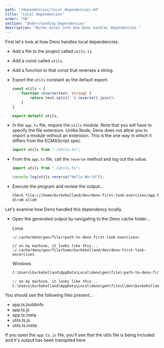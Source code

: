 ```yaml
---
path: "/dependencies/local-dependencies.md"
title: "Local dependencies"
order: "5B"
section: "Understanding Dependencies"
description: "Burke dives into how Deno handles dependencies."
---
```


First let's look at how Deno handles local dependencies.

- Add a file to the project called `utils.ts`.
- Add a const called `utils`.
- Add a function to that const that reverses a string.
- Export the `utils` constant as the default export.

  ```typescript
  const utils = {
      function reverse(text: string) {
          return text.split('').reverse().join();
      }
  }

  export default utils;
  ```

- In the `app.ts` file, require the `utils` module. Note that you will have to specify the file extension. Unlike Node, Deno does not allow you to import a module without an extension. This is the one way in which it differs from the ECMAScript spec.

  ```typescript
  import utils from "./utils.ts";
  ```

- From the `app.ts` file, call the `reverse` method and log out the value.

  ```typescript
  import utils from "./utils.ts";

  console.log(utils.reverse("Hello World"));
  ```

- Execute the program and review the output...

  ```bash
  Check file:///home/burkeholland/dev/deno-first-look-exercises/app.ts
  dlroW olleH
  ```

Let's examine how Deno handled this dependency locally.

- Open the generated output by navigating to the Deno cache folder...

  Linux

  ```
  ~/.cache/deno/gen/file/<path-to-deno-first-look-exercises>

  // on my machine, it looks like this...
  ~/.cache/deno/gen/file/home/burkeholland/dev/deno-first-look-excercises
  ```

  Windows

  ```powershell
  C:\Users\burkeholland\AppData\Local\deno\gen\file\<path-to-deno-first-look-exercises>

  // on my machine, it looks like this...
  C:\Users\burkeholland\AppData\Local\deno\gen\file\C\dev\burkeholland\deno-first-look-exercises
  ```

You should see the following files present...

- app.ts.buildinfo
- app.ts.js
- app.ts.meta
- utils.ts.js
- utils.ts.meta

If you open the `app.ts.js` file, you'll see that the utils file is being included and it's output has been transpiled here.
